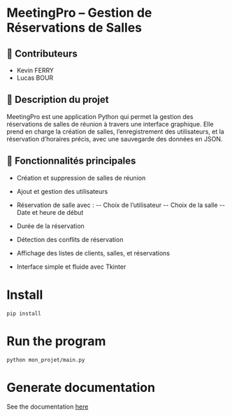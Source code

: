 # MeetingPro – Gestion de Réservations de Salles

## 👥 Contributeurs

- Kevin FERRY  
- Lucas BOUR

## 🧠 Description du projet

MeetingPro est une application Python qui permet la gestion des réservations de salles de réunion à travers une interface graphique.
Elle prend en charge la création de salles, l’enregistrement des utilisateurs, et la réservation d’horaires précis, avec une sauvegarde des données en JSON.



## 🔧 Fonctionnalités principales

- Création et suppression de salles de réunion

- Ajout et gestion des utilisateurs

- Réservation de salle avec :
 -- Choix de l’utilisateur
 -- Choix de la salle
 -- Date et heure de début

- Durée de la réservation

- Détection des conflits de réservation

- Affichage des listes de clients, salles, et réservations

- Interface simple et fluide avec Tkinter


# Install

```shell
pip install
```

# Run the program

```shell
python mon_projet/main.py
```


# Generate documentation

See the documentation [here](doc/intro.txt)